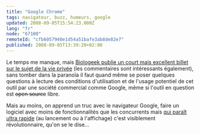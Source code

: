 ```yaml
---
title: "Google Chrome"
tags: navigateur, buzz, humeurs, google
updated: 2008-09-05T15:54:23.000Z
lang: "fr"
node: "67100"
remoteId: "cfb6057940e1d54a51bafe3ab8de82e7"
published: 2008-09-05T13:39:20+02:00
---
```


Le temps me manque, mais [Biologeek publie un court mais excellent billet sur le sujet de la vie privée](http://www.biologeek.com/2008/09/big-browser-sinvite-chez-vous/) (les commentaires sont intéressants également), sans tomber dans la paranoïa il faut quand même se poser quelques questions à lecture des conditions d'utilisation et de l'usage potentiel de cet outil par une société commercial comme Google, même si l'outil en question est <strike>open source</strike>
 libre.


Mais au moins, on apprend un truc avec le navigateur Google, faire un logiciel avec moins de fonctionnalités que les concurrents mais [qui paraît ultra rapide](http://linuxfr.org/comments/962313.html#962313) (au lancement ou à l'affichage) c'est visiblement révolutionnaire, qu'on se le dise...

